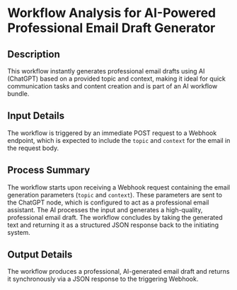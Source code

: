 # Workflow Analysis for AI-Powered Professional Email Draft Generator

## Description
This workflow instantly generates professional email drafts using AI (ChatGPT) based on a provided topic and context, making it ideal for quick communication tasks and content creation and is part of an AI workflow bundle.

## Input Details
The workflow is triggered by an immediate POST request to a Webhook endpoint, which is expected to include the `topic` and `context` for the email in the request body.

## Process Summary
The workflow starts upon receiving a Webhook request containing the email generation parameters (`topic` and `context`). These parameters are sent to the ChatGPT node, which is configured to act as a professional email assistant. The AI processes the input and generates a high-quality, professional email draft. The workflow concludes by taking the generated text and returning it as a structured JSON response back to the initiating system.

## Output Details
The workflow produces a professional, AI-generated email draft and returns it synchronously via a JSON response to the triggering Webhook.
